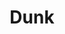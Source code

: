 ---
ee_id_thing: '4381'
site: '1'
type: '2'
inv_num: 2017-005
add_credit:
url: 2017-005-dunk
title: Dunk
year: '2017'
display_year: '2017'
medium: Mac mini running ray composer, kvant clubmax 800 laser projector
dims:
pitch:
ps:
live_url:
youtube:
https://github.com/coryarcangel/alu:
imgs: dunk-2017-005-detail-database-ER-1179.jpg
subheading:
download:
commission:
related:
layout: things-i-made
---